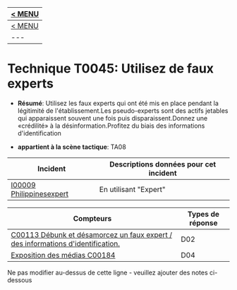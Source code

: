 |[< MENU](../README.md)|
|---|
|[< MENU](../../README.md)|
|---|
# Technique T0045: Utilisez de faux experts

* **Résumé**: Utilisez les faux experts qui ont été mis en place pendant la légitimité de l'établissement.Les pseudo-experts sont des actifs jetables qui apparaissent souvent une fois puis disparaissent.Donnez une «crédilité» à la désinformation.Profitez du biais des informations d'identification

* **appartient à la scène tactique**: TA08


|Incident |Descriptions données pour cet incident |
|-------- |-------------------- |
|[I00009 Philippinesexpert](../../generated_pages/incidents/I00009.md) |En utilisant "Expert" |



|Compteurs |Types de réponse |
|-------- |-------------- |
|[C00113 Débunk et désamorcez un faux expert / des informations d'identification.](../../generated_pages/counters/C00113.md) |D02 |
|[Exposition des médias C00184](../../generated_pages/counters/C00184.md) |D04 |


Ne pas modifier au-dessus de cette ligne - veuillez ajouter des notes ci-dessous